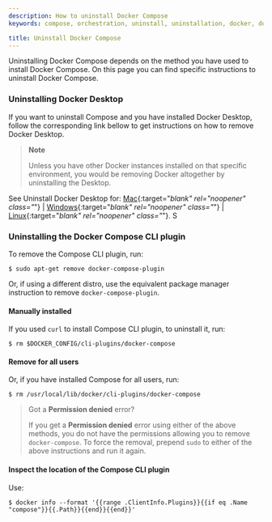 ```yaml
---
description: How to uninstall Docker Compose
keywords: compose, orchestration, uninstall, uninstallation, docker, documentation

title: Uninstall Docker Compose
---
```


Uninstalling Docker Compose depends on the method you have used to install Docker Compose. On this page you can find specific instructions to uninstall Docker Compose.


### Uninstalling Docker Desktop

If you want to uninstall Compose and you have installed Docker Desktop, follow the corresponding link bellow to get instructions on how to remove Docker Desktop.

> **Note**
>
> Unless you have other Docker instances installed on that specific environment, you would be removing Docker altogether by uninstalling the Desktop.

See Uninstall Docker Desktop for:
[Mac](../../desktop/install/mac-install.md/#uninstall-docker-desktop){:target="_blank" rel="noopener" class="_"} |
[Windows](../../desktop/install/windows-install.md/#uninstall-docker-desktop){:target="_blank" rel="noopener" class="_"} |
[Linux](../../desktop/install/linux-install.md/#uninstall-docker-desktop){:target="_blank" rel="noopener" class="_"}.
S
### Uninstalling the Docker Compose CLI plugin

To remove the Compose CLI plugin, run:

```console
$ sudo apt-get remove docker-compose-plugin
```
Or, if using a different distro, use the equivalent package manager instruction to remove `docker-compose-plugin`.

#### Manually installed

If you used `curl` to install Compose CLI plugin, to uninstall it, run:

```console
$ rm $DOCKER_CONFIG/cli-plugins/docker-compose
```

#### Remove for all users

Or, if you have installed Compose for all users, run:

```console
$ rm /usr/local/lib/docker/cli-plugins/docker-compose
```

> Got a **Permission denied** error?
>
> If you get a **Permission denied** error using either of the above
> methods, you do not have the permissions allowing you to remove
> `docker-compose`. To force the removal, prepend `sudo` to either of the above instructions and run it again.

#### Inspect the location of the Compose CLI plugin

Use:

```console
$ docker info --format '{{range .ClientInfo.Plugins}}{{if eq .Name "compose"}}{{.Path}}{{end}}{{end}}'
```